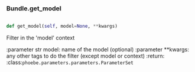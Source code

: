 ### Bundle.get_model

```py

def get_model(self, model=None, **kwargs)

```



Filter in the 'model' context

:parameter str model: name of the model (optional)
:parameter **kwargs: any other tags to do the filter
    (except model or context)
:return: :class:`phoebe.parameters.parameters.ParameterSet`

